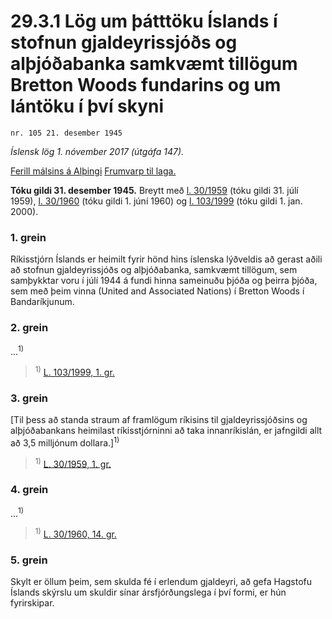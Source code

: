 # 29.3.1 Lög um þátttöku Íslands í stofnun gjaldeyrissjóðs og alþjóðabanka samkvæmt tillögum Bretton Woods fundarins og um lántöku í því skyni

`nr. 105 21. desember 1945`

_Íslensk lög 1. nóvember 2017 (útgáfa 147)._

[Ferill málsins á Alþingi](https://www.althingi.is/thingstorf/thingmalalistar-eftir-thingum/ferill/?ltg=64&mnr=152)
[Frumvarp til laga.](https://www.althingi.is/altext/64/s/pdf/0365.pdf)

**Tóku gildi 31. desember 1945.**
Breytt með
[l. 30/1959](https://althingi.is/altext/stjtnr.html#1959030) (tóku gildi 31. júlí 1959),
[l. 30/1960](https://althingi.is/altext/stjtnr.html#1960030) (tóku gildi 1. júní 1960) og
[l. 103/1999](https://althingi.is/altext/stjt/1999.103.html) (tóku gildi 1. jan. 2000).

### 1. grein

Ríkisstjórn Íslands er heimilt fyrir hönd hins íslenska lýðveldis að gerast aðili að stofnun gjaldeyrissjóðs og alþjóðabanka, samkvæmt tillögum, sem samþykktar voru í júlí 1944 á fundi hinna sameinuðu þjóða og þeirra þjóða, sem með þeim vinna (United and Associated Nations) í Bretton Woods í Bandaríkjunum.

### 2. grein

…<sup>1)</sup> 

> <sup>1)</sup> [L. 103/1999, 1. gr.](https://althingi.is/altext/stjt/1999.103.html)

### 3. grein

[Til þess að standa straum af framlögum ríkisins til gjaldeyrissjóðsins og alþjóðabankans heimilast ríkisstjórninni að taka innanríkislán, er jafngildi allt að 3,5 milljónum dollara.]<sup>1)</sup> 

> <sup>1)</sup> [L. 30/1959, 1. gr.](https://althingi.is/altext/stjtnr.html#1959030?g1)

### 4. grein

…<sup>1)</sup> 

> <sup>1)</sup> [L. 30/1960, 14. gr.](https://althingi.is/altext/stjtnr.html#1960030?g14)

### 5. grein

Skylt er öllum þeim, sem skulda fé í erlendum gjaldeyri, að gefa Hagstofu Íslands skýrslu um skuldir sínar ársfjórðungslega í því formi, er hún fyrirskipar.
